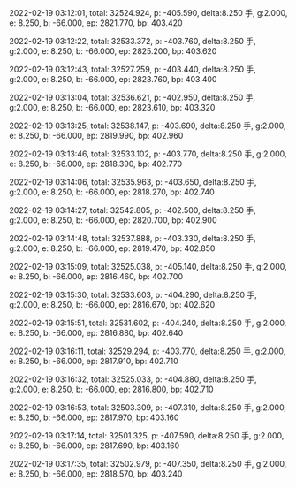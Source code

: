 2022-02-19 03:12:01, total: 32524.924, p: -405.590, delta:8.250 手, g:2.000, e: 8.250, b: -66.000, ep: 2821.770, bp: 403.420

2022-02-19 03:12:22, total: 32533.372, p: -403.760, delta:8.250 手, g:2.000, e: 8.250, b: -66.000, ep: 2825.200, bp: 403.620

2022-02-19 03:12:43, total: 32527.259, p: -403.440, delta:8.250 手, g:2.000, e: 8.250, b: -66.000, ep: 2823.760, bp: 403.400

2022-02-19 03:13:04, total: 32536.621, p: -402.950, delta:8.250 手, g:2.000, e: 8.250, b: -66.000, ep: 2823.610, bp: 403.320

2022-02-19 03:13:25, total: 32538.147, p: -403.690, delta:8.250 手, g:2.000, e: 8.250, b: -66.000, ep: 2819.990, bp: 402.960

2022-02-19 03:13:46, total: 32533.102, p: -403.770, delta:8.250 手, g:2.000, e: 8.250, b: -66.000, ep: 2818.390, bp: 402.770

2022-02-19 03:14:06, total: 32535.963, p: -403.650, delta:8.250 手, g:2.000, e: 8.250, b: -66.000, ep: 2818.270, bp: 402.740

2022-02-19 03:14:27, total: 32542.805, p: -402.500, delta:8.250 手, g:2.000, e: 8.250, b: -66.000, ep: 2820.700, bp: 402.900

2022-02-19 03:14:48, total: 32537.888, p: -403.330, delta:8.250 手, g:2.000, e: 8.250, b: -66.000, ep: 2819.470, bp: 402.850

2022-02-19 03:15:09, total: 32525.038, p: -405.140, delta:8.250 手, g:2.000, e: 8.250, b: -66.000, ep: 2816.460, bp: 402.700

2022-02-19 03:15:30, total: 32533.603, p: -404.290, delta:8.250 手, g:2.000, e: 8.250, b: -66.000, ep: 2816.670, bp: 402.620

2022-02-19 03:15:51, total: 32531.602, p: -404.240, delta:8.250 手, g:2.000, e: 8.250, b: -66.000, ep: 2816.880, bp: 402.640

2022-02-19 03:16:11, total: 32529.294, p: -403.770, delta:8.250 手, g:2.000, e: 8.250, b: -66.000, ep: 2817.910, bp: 402.710

2022-02-19 03:16:32, total: 32525.033, p: -404.880, delta:8.250 手, g:2.000, e: 8.250, b: -66.000, ep: 2816.800, bp: 402.710

2022-02-19 03:16:53, total: 32503.309, p: -407.310, delta:8.250 手, g:2.000, e: 8.250, b: -66.000, ep: 2817.970, bp: 403.160

2022-02-19 03:17:14, total: 32501.325, p: -407.590, delta:8.250 手, g:2.000, e: 8.250, b: -66.000, ep: 2817.690, bp: 403.160

2022-02-19 03:17:35, total: 32502.979, p: -407.350, delta:8.250 手, g:2.000, e: 8.250, b: -66.000, ep: 2818.570, bp: 403.240